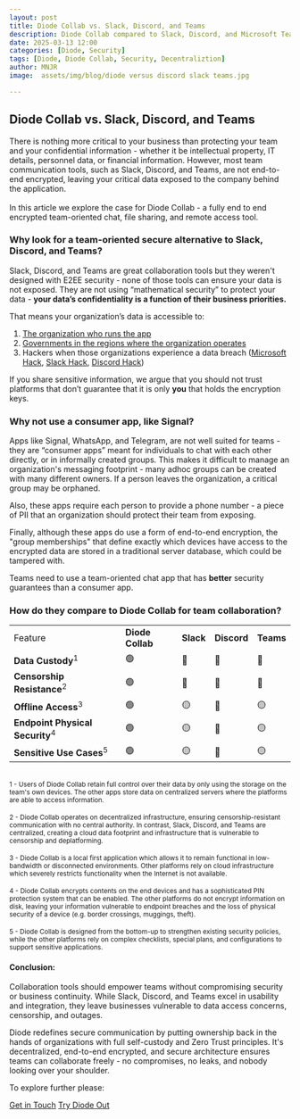 ```yaml
---
layout: post
title: Diode Collab vs. Slack, Discord, and Teams
description: Diode Collab compared to Slack, Discord, and Microsoft Teams
date: 2025-03-13 12:00
categories: [Diode, Security]
tags: [Diode, Diode Collab, Security, Decentraliztion]
author: MNJR
image: 	assets/img/blog/diode versus discord slack teams.jpg

---
```


## Diode Collab vs. Slack, Discord, and Teams

There is nothing more critical to your business than protecting your team and your confidential information - whether it be intellectual property, IT details, personnel data, or financial information. However, most team communication tools, such as Slack, Discord, and Teams, are not end-to-end encrypted, leaving your critical data exposed to the company behind the application.
<br><br>
In this article we explore the case for Diode Collab - a fully end to end encrypted team-oriented chat, file sharing, and remote access tool.

### Why look for a team-oriented secure alternative to Slack, Discord, and Teams?

Slack, Discord, and Teams are great collaboration tools but they weren't designed with E2EE security - none of those tools can ensure your data is not exposed. They are not using “mathematical security” to protect your data - **your data’s confidentiality is a function of their business priorities.**

That means your organization’s data is accessible to:

1.  [The organization who runs the app](https://www.securemessagingapps.com/)
2.  [Governments in the regions where the organization operates](https://www.bbc.com/news/articles/cgj54eq4vejo)
3.  Hackers when those organizations experience a data breach ([Microsoft Hack](https://www.infosecurity-magazine.com/news/microsoft-failings-china/), [Slack Hack](https://www.salesforceben.com/unpacking-the-recent-slack-data-security-breach), [Discord Hack](https://www.yahoo.com/tech/almost-1-million-discord-users-214550087.html))


If you share sensitive information, we argue that you should not trust platforms that don’t guarantee that it is only **you** that holds the encryption keys.

### Why not use a consumer app, like Signal?

Apps like Signal, WhatsApp, and Telegram, are not well suited for teams - they are “consumer apps” meant for individuals to chat with each other directly, or in informally created groups. This makes it difficult to manage an organization's messaging footprint - many adhoc groups can be created with many different owners.  If a person leaves the organization, a critical group may be orphaned.

Also, these apps require each person to provide a phone number - a piece of PII that an organization should protect their team from exposing.  

Finally, although these apps do use a form of end-to-end encryption, the "group memberships" that define exactly which devices have access to the encrypted data are stored in a traditional server database, which could be tampered with.

Teams need to use a team-oriented chat app that has **better** security guarantees than a consumer app.

### How do they compare to Diode Collab for team collaboration?

<table><tbody>
  <tr>
    <td>Feature</td><td><strong>Diode Collab</strong></td><td><strong>Slack</strong></td><td><strong>Discord</strong></td><td><strong>Teams</strong></td>
  </tr>
  <tr>
    <td><strong>Data Custody</strong><sup>1</sup></td>
    <td>&#128994;</td> 
    <td>&#128308;</td>
    <td>&#128308;</td>
    <td>&#128308;</td>
  </tr>
  <tr>
    <td><strong>Censorship Resistance</strong><sup>2</sup></td>
    <td>&#128994;</td>
    <td>&#128308;</td>
    <td>&#128308;</td>
    <td>&#128308;</td>
  </tr>
  <tr>
    <td><strong>Offline Access</strong><sup>3</sup></td>
    <td>&#128994;</td>
    <td>&#128993;</td>
    <td>&#128308;</td>
    <td>&#128993;</td>
  </tr>
  <tr>
    <td><strong>Endpoint Physical Security</strong><sup>4</sup></td>
    <td>&#128994;</td>
    <td>&#128993;</td>
    <td>&#128308;</td>
    <td>&#128993;</td>
  </tr>
  <tr>
    <td><strong>Sensitive Use Cases</strong><sup>5</sup></td>
    <td>&#128994;</td>
    <td>&#128993;</td>
    <td>&#128308;</td>
    <td>&#128993;</td>
  </tr>
</tbody></table>

<br>
<sup>1 - Users of Diode Collab retain full control over their data by only using the storage on the team's own devices.  The other apps store data on centralized servers where the platforms are able to access information. </sup>
<br>
<br>
<sup>2 - Diode Collab operates on decentralized infrastructure, ensuring censorship-resistant communication with no central authority. In contrast, Slack, Discord, and Teams are centralized, creating a cloud data footprint and infrastructure that is vulnerable to censorship and deplatforming. </sup> 
<br>
<br>
<sup>3 - Diode Collab is a local first application which allows it to remain functional in low-bandwidth or disconnected environments. Other platforms rely on cloud infrastructure which severely restricts functionality when the Internet is not available. </sup>
<br>
<br>
<sup>4 - Diode Collab encrypts contents on the end devices and has a sophisticated PIN protection system that can be enabled.  The other platforms do not encrypt information on disk, leaving your information vulnerable to endpoint breaches and the loss of physical security of a device (e.g. border crossings, muggings, theft). </sup>
<br>
<br>
<sup>5 - Diode Collab is designed from the bottom-up to strengthen existing security policies, while the other platforms rely on complex checklists, special plans, and configurations to support sensitive applications.</sup>

#### Conclusion:

Collaboration tools should empower teams without compromising security or business continuity. While Slack, Discord, and Teams excel in usability and integration, they leave businesses vulnerable to data access concerns, censorship, and outages.

Diode redefines secure communication by putting ownership back in the hands of organizations with full self-custody and Zero Trust principles. It's decentralized, end-to-end encrypted, and secure architecture ensures teams can collaborate freely - no compromises, no leaks, and nobody looking over your shoulder.

To explore further please:
<div class="story__buttons">
  <a href="{{"https://contactdiode.paperform.co"}}" class="btn" target="">Get in Touch</a>
  <a href="#download-app" class="btn popup-open" target="">Try Diode Out</a>
</div>
